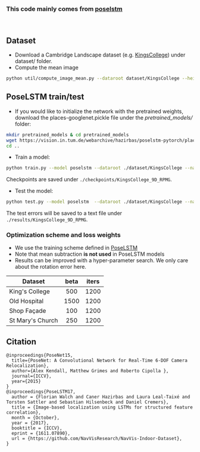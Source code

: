 ### This code mainly comes from [poselstm](https://github.com/hazirbas/poselstm-pytorch)

<br>

## Dataset
- Download a Cambridge Landscape dataset (e.g. [KingsCollege](http://mi.eng.cam.ac.uk/projects/relocalisation/#dataset)) under dataset/ folder.
- Compute the mean image
```bash
python util/compute_image_mean.py --dataroot dataset/KingsCollege --height 256 --width 455 --save_resized_imgs
```



## PoseLSTM train/test

- If you would like to initialize the network with the pretrained weights, download the places-googlenet.pickle file under the *pretrained_models/* folder:
``` bash
mkdir pretrained_models & cd pretrained_models
wget https://vision.in.tum.de/webarchive/hazirbas/poselstm-pytorch/places-googlenet.pickle
cd ..
```

- Train a model:
```bash
python train.py --model poselstm --dataroot ./dataset/KingsCollege --name KingsCollege_9D_RPMG --mode 9D_RPMG --niter 1200 --beta 500 --gpu 0
```
Checkpoints are saved under `./checkpoints/KingsCollege_9D_RPMG`.
- Test the model:
```bash
python test.py --model poselstm  --dataroot ./dataset/KingsCollege --name KingsCollege_9D_RPMG --mode 9D_RPMG --gpu 0
```
The test errors will be saved to a text file under `./results/KingsCollege_9D_RPMG`.


### Optimization scheme and loss weights
* We use the training scheme defined in [PoseLSTM](https://arxiv.org/abs/1611.07890)
* Note that mean subtraction **is not used** in PoseLSTM models
* Results can be improved with a hyper-parameter search. We only care about the rotation error here.

| Dataset       | beta | iters|
| ------------- |:----:| :----:|
| King's College  | 500  | 1200 |
| Old Hospital   | 1500 | 1200 |
| Shop Façade    | 100  | 1200 |
| St Mary's Church | 250  | 1200 |

## Citation
```
@inproceedings{PoseNet15,
  title={PoseNet: A Convolutional Network for Real-Time 6-DOF Camera Relocalization},
  author={Alex Kendall, Matthew Grimes and Roberto Cipolla },
  journal={ICCV},
  year={2015}
}
@inproceedings{PoseLSTM17,
  author = {Florian Walch and Caner Hazirbas and Laura Leal-Taixé and Torsten Sattler and Sebastian Hilsenbeck and Daniel Cremers},
  title = {Image-based localization using LSTMs for structured feature correlation},
  month = {October},
  year = {2017},
  booktitle = {ICCV},
  eprint = {1611.07890},
  url = {https://github.com/NavVisResearch/NavVis-Indoor-Dataset},
}
```
